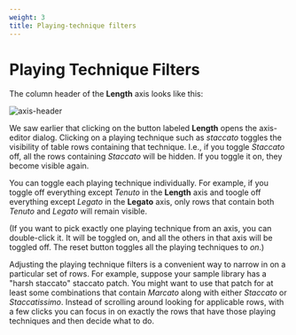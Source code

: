 ```yaml
---
weight: 3
title: Playing-technique filters
---
```


# Playing Technique Filters

The column header of the **Length** axis looks like this:

![axis-header](/axis-header.png)

We saw earlier that clicking on the button labeled **Length** opens the axis-editor dialog. 
Clicking on a playing technique such as
_staccato_ toggles the visibility of table rows containing that technique.
I.e., if you toggle _Staccato_ off, all the rows containing _Staccato_ will be hidden.
If you toggle it on, they become visible again.

You can toggle each playing technique individually. For example, if you toggle off everything except _Tenuto_
in the **Length** axis and toogle off everything except _Legato_ in the **Legato** axis, only rows that contain both
_Tenuto_ and _Legato_ will remain visible.

(If you want to pick exactly one playing technique from an axis, you can double-click it. 
It will be toggled on, and all the others in that axis will be toggled off. 
The reset button toggles all the playing techniques to _on_.)

Adjusting the playing technique filters is a convenient way to narrow in on a particular set of rows.
For example, suppose your sample library has a "harsh staccato" staccato patch. You might want to use that patch
for at least some combinations that contain _Marcato_ along with either _Staccato_ or _Staccatissimo_.
Instead of scrolling around looking for applicable rows, with a few
clicks you can focus in on exactly the rows that have those playing techniques and then decide what to do.

